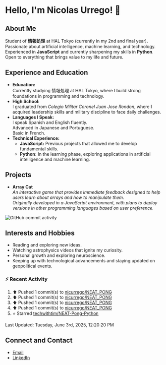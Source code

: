 
# Hello, I'm Nicolas Urrego! 👋

## About Me
Student of **情報処理** at HAL Tokyo (currently in my 2nd and final year).  
Passionate about artificial intelligence, machine learning, and technology.  
Experienced in **JavaScript** and currently sharpening my skills in **Python**.  
Open to everything that brings value to my life and future.

## Experience and Education
- **Education:**  
  Currently studying 情報処理 at HAL Tokyo, where I build strong foundations in programming and technology.
- **High School:**  
  I graduated from *Colegio Militar Coronel Juan Jose Rondon*, where I acquired leadership skills and military discipline to face daily challenges.
- **Languages I Speak:**  
  I speak Spanish and English fluently.  
  Advanced in Japanese and Portuguese.  
  Basic in French.
- **Technical Experience:**  
  - **JavaScript:** Previous projects that allowed me to develop fundamental skills.  
  - **Python:** In the learning phase, exploring applications in artificial intelligence and machine learning.

## Projects
- **Array Cat**  
  *An interactive game that provides immediate feedback designed to help users learn about arrays and how to manipulate them.  
  Originally developed in a JavaScript environment, with plans to deploy versions in other programming languages based on user preference.*

![GitHub commit activity](https://img.shields.io/github/commit-activity/m/nicurrego/ArrayGame)
## Interests and Hobbies
- Reading and exploring new ideas.
- Watching astrophysics videos that ignite my curiosity.
- Personal growth and exploring neuroscience.
- Keeping up with technological advancements and staying updated on geopolitical events.

### :zap: Recent Activity
<!--RECENT_ACTIVITY:start-->
1. ⬆️ Pushed 1 commit(s) to [nicurrego/NEAT_PONG](https://github.com/nicurrego/NEAT_PONG)<br>
2. ⬆️ Pushed 1 commit(s) to [nicurrego/NEAT_PONG](https://github.com/nicurrego/NEAT_PONG)<br>
3. ⬆️ Pushed 1 commit(s) to [nicurrego/NEAT_PONG](https://github.com/nicurrego/NEAT_PONG)<br>
4. ⬆️ Pushed 1 commit(s) to [nicurrego/NEAT_PONG](https://github.com/nicurrego/NEAT_PONG)<br>
5. ⭐ Starred [techwithtim/NEAT-Pong-Python](https://github.com/techwithtim/NEAT-Pong-Python)<br>
<!--RECENT_ACTIVITY:end-->

<!--RECENT_ACTIVITY:last_update-->
Last Updated: Tuesday, June 3rd, 2025, 12:20:20 PM
<!--RECENT_ACTIVITY:last_update_end-->

## Connect and Contact
- [Email](mailto:nicurrego+github@gmail.com)  
- [LinkedIn](https://www.linkedin.com/in/nicolasurregodiaz)




